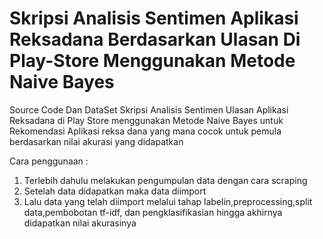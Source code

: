# Skripsi Analisis Sentimen Aplikasi Reksadana Berdasarkan Ulasan Di Play-Store Menggunakan Metode Naive Bayes


Source Code Dan DataSet Skripsi Analisis Sentimen Ulasan Aplikasi Reksadana di Play Store menggunakan Metode Naive Bayes untuk Rekomendasi Aplikasi reksa dana yang mana cocok untuk pemula berdasarkan nilai akurasi yang didapatkan


Cara penggunaan :
1. Terlebih dahulu melakukan pengumpulan data dengan cara scraping
2. Setelah data didapatkan maka data diimport
3. Lalu data yang telah diimport melalui tahap labelin,preprocessing,split data,pembobotan tf-idf, dan pengklasifikasian hingga akhirnya didapatkan nilai akurasinya
